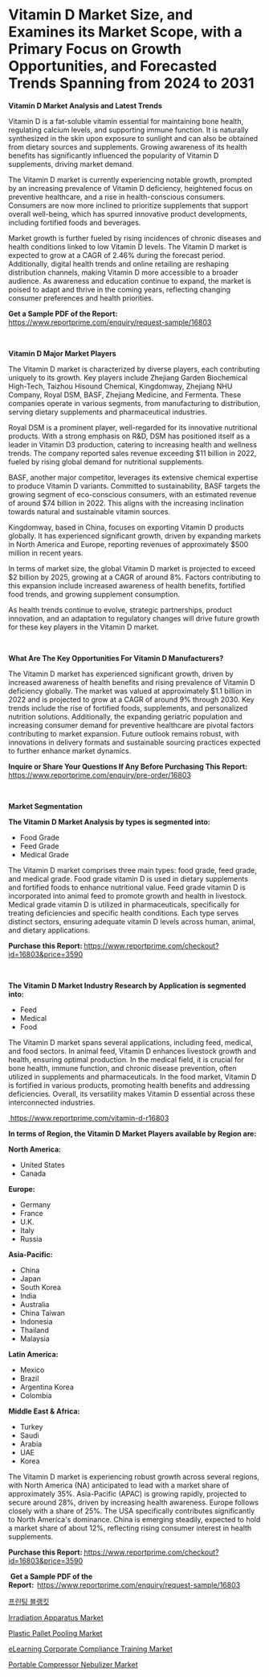 <p><h1>Vitamin D Market Size, and Examines its Market Scope, with a Primary Focus on Growth Opportunities, and Forecasted Trends Spanning from 2024 to 2031</h1></p><p><strong>Vitamin D Market Analysis and Latest Trends</strong></p>
<p><p>Vitamin D is a fat-soluble vitamin essential for maintaining bone health, regulating calcium levels, and supporting immune function. It is naturally synthesized in the skin upon exposure to sunlight and can also be obtained from dietary sources and supplements. Growing awareness of its health benefits has significantly influenced the popularity of Vitamin D supplements, driving market demand.</p><p>The Vitamin D market is currently experiencing notable growth, prompted by an increasing prevalence of Vitamin D deficiency, heightened focus on preventive healthcare, and a rise in health-conscious consumers. Consumers are now more inclined to prioritize supplements that support overall well-being, which has spurred innovative product developments, including fortified foods and beverages.</p><p>Market growth is further fueled by rising incidences of chronic diseases and health conditions linked to low Vitamin D levels. The Vitamin D market is expected to grow at a CAGR of 2.46% during the forecast period. Additionally, digital health trends and online retailing are reshaping distribution channels, making Vitamin D more accessible to a broader audience. As awareness and education continue to expand, the market is poised to adapt and thrive in the coming years, reflecting changing consumer preferences and health priorities.</p></p>
<p><strong>Get a Sample PDF of the Report:&nbsp;</strong> <a href="https://www.reportprime.com/enquiry/request-sample/16803?utm_campaign=1080&utm_medium=2&utm_source=Github&utm_content=ia&utm_term=24112024&utm_id=vitamin-d">https://www.reportprime.com/enquiry/request-sample/16803</a></p>
<p>&nbsp;</p>
<p><strong>Vitamin D Major Market Players</strong></p>
<p><p>The Vitamin D market is characterized by diverse players, each contributing uniquely to its growth. Key players include Zhejiang Garden Biochemical High-Tech, Taizhou Hisound Chemical, Kingdomway, Zhejiang NHU Company, Royal DSM, BASF, Zhejiang Medicine, and Fermenta. These companies operate in various segments, from manufacturing to distribution, serving dietary supplements and pharmaceutical industries.</p><p>Royal DSM is a prominent player, well-regarded for its innovative nutritional products. With a strong emphasis on R&D, DSM has positioned itself as a leader in Vitamin D3 production, catering to increasing health and wellness trends. The company reported sales revenue exceeding $11 billion in 2022, fueled by rising global demand for nutritional supplements.</p><p>BASF, another major competitor, leverages its extensive chemical expertise to produce Vitamin D variants. Committed to sustainability, BASF targets the growing segment of eco-conscious consumers, with an estimated revenue of around $74 billion in 2022. This aligns with the increasing inclination towards natural and sustainable vitamin sources.</p><p>Kingdomway, based in China, focuses on exporting Vitamin D products globally. It has experienced significant growth, driven by expanding markets in North America and Europe, reporting revenues of approximately $500 million in recent years.</p><p>In terms of market size, the global Vitamin D market is projected to exceed $2 billion by 2025, growing at a CAGR of around 8%. Factors contributing to this expansion include increased awareness of health benefits, fortified food trends, and growing supplement consumption.</p><p>As health trends continue to evolve, strategic partnerships, product innovation, and an adaptation to regulatory changes will drive future growth for these key players in the Vitamin D market.</p></p>
<p>&nbsp;</p>
<p><strong>What Are The Key Opportunities For Vitamin D Manufacturers?</strong></p>
<p><p>The Vitamin D market has experienced significant growth, driven by increased awareness of health benefits and rising prevalence of Vitamin D deficiency globally. The market was valued at approximately $1.1 billion in 2022 and is projected to grow at a CAGR of around 9% through 2030. Key trends include the rise of fortified foods, supplements, and personalized nutrition solutions. Additionally, the expanding geriatric population and increasing consumer demand for preventive healthcare are pivotal factors contributing to market expansion. Future outlook remains robust, with innovations in delivery formats and sustainable sourcing practices expected to further enhance market dynamics.</p></p>
<p><strong>Inquire or Share Your Questions If Any Before Purchasing This Report:</strong> <a href="https://www.reportprime.com/enquiry/pre-order/16803?utm_campaign=1080&utm_medium=2&utm_source=Github&utm_content=ia&utm_term=24112024&utm_id=vitamin-d">https://www.reportprime.com/enquiry/pre-order/16803</a></p>
<p>&nbsp;</p>
<p><strong>Market Segmentation</strong></p>
<p><strong>The Vitamin D Market Analysis by types is segmented into:</strong></p>
<p><ul><li>Food Grade</li><li>Feed Grade</li><li>Medical Grade</li></ul></p>
<p><p>The Vitamin D market comprises three main types: food grade, feed grade, and medical grade. Food grade vitamin D is used in dietary supplements and fortified foods to enhance nutritional value. Feed grade vitamin D is incorporated into animal feed to promote growth and health in livestock. Medical grade vitamin D is utilized in pharmaceuticals, specifically for treating deficiencies and specific health conditions. Each type serves distinct sectors, ensuring adequate vitamin D levels across human, animal, and dietary applications.</p></p>
<p><strong>Purchase this Report:&nbsp;</strong><a href="https://www.reportprime.com/checkout?id=16803&price=3590&utm_campaign=1080&utm_medium=2&utm_source=Github&utm_content=ia&utm_term=24112024&utm_id=vitamin-d">https://www.reportprime.com/checkout?id=16803&price=3590</a></p>
<p>&nbsp;</p>
<p><strong>The Vitamin D Market Industry Research by Application is segmented into:</strong></p>
<p><ul><li>Feed</li><li>Medical</li><li>Food</li></ul></p>
<p><p>The Vitamin D market spans several applications, including feed, medical, and food sectors. In animal feed, Vitamin D enhances livestock growth and health, ensuring optimal production. In the medical field, it is crucial for bone health, immune function, and chronic disease prevention, often utilized in supplements and pharmaceuticals. In the food market, Vitamin D is fortified in various products, promoting health benefits and addressing deficiencies. Overall, its versatility makes Vitamin D essential across these interconnected industries.</p></p>
<p><a href="https://www.reportprime.com/vitamin-d-r16803?utm_campaign=1080&utm_medium=2&utm_source=Github&utm_content=ia&utm_term=24112024&utm_id=vitamin-d">&nbsp;https://www.reportprime.com/vitamin-d-r16803</a></p>
<p><strong>In terms of Region, the Vitamin D Market Players available by Region are:</strong></p>
<p>
    <p> <strong> North America: </strong>
        <ul>
            <li>United States</li>
            <li>Canada</li>
        </ul>
        </p> 
    <p> <strong> Europe: </strong>
        <ul>
            <li>Germany</li>
            <li>France</li>
            <li>U.K.</li>
            <li>Italy</li>
            <li>Russia</li>
        </ul>
        </p> 
    <p> <strong> Asia-Pacific: </strong>
        <ul>
            <li>China</li>
            <li>Japan</li>
            <li>South Korea</li>
            <li>India</li>
            <li>Australia</li>
            <li>China Taiwan</li>
            <li>Indonesia</li>
            <li>Thailand</li>
            <li>Malaysia</li>
        </ul>
        </p> 
    <p> <strong> Latin America: </strong>
        <ul>
            <li>Mexico</li>
            <li>Brazil</li>
            <li>Argentina Korea</li>
            <li>Colombia</li>
        </ul>
        </p> 
    <p> <strong> Middle East & Africa: </strong>
        <ul>
            <li>Turkey</li>
            <li>Saudi</li>
            <li>Arabia</li>
            <li>UAE</li>
            <li>Korea</li>
        </ul>
    </p>
    </p>
<p><p>The Vitamin D market is experiencing robust growth across several regions, with North America (NA) anticipated to lead with a market share of approximately 35%. Asia-Pacific (APAC) is growing rapidly, projected to secure around 28%, driven by increasing health awareness. Europe follows closely with a share of 25%. The USA specifically contributes significantly to North America's dominance. China is emerging steadily, expected to hold a market share of about 12%, reflecting rising consumer interest in health supplements.</p></p>
<p><strong>Purchase this Report: </strong><a href="https://www.reportprime.com/checkout?id=16803&price=3590&utm_campaign=1080&utm_medium=2&utm_source=Github&utm_content=ia&utm_term=24112024&utm_id=vitamin-d">https://www.reportprime.com/checkout?id=16803&price=3590</a></p>
<p>&nbsp;<strong>Get a Sample PDF of the Report:&nbsp;&nbsp;</strong><a href="https://www.reportprime.com/enquiry/request-sample/16803?utm_campaign=1080&utm_medium=2&utm_source=Github&utm_content=ia&utm_term=24112024&utm_id=vitamin-d">https://www.reportprime.com/enquiry/request-sample/16803</a></p>
<p><strong></strong></p>
<p><p><a href="https://github.com/sougarounis/Market-Research-Report-List-6/blob/main/618286825046.md?utm_campaign=1080&utm_medium=2&utm_source=Github&utm_content=ia&utm_term=24112024&utm_id=vitamin-d">프린팅 블랭킷</a></p><p><a href="https://www.linkedin.com/pulse/comprehensive-analysis-irradiation-apparatus-market-size-xhbbe?utm_campaign=1080&utm_medium=2&utm_source=Github&utm_content=ia&utm_term=24112024&utm_id=vitamin-d">Irradiation Apparatus Market</a></p><p><a href="https://issuu.com/reportprime-2/docs/plastic-pallet-pooling-market-size-_e56706dadac6af?utm_campaign=1080&utm_medium=2&utm_source=Github&utm_content=ia&utm_term=24112024&utm_id=vitamin-d">Plastic Pallet Pooling Market</a></p><p><a href="https://issuu.com/reportprime-2/docs/elearning-corporate-compliance-trai_8eb030a87a25f2?utm_campaign=1080&utm_medium=2&utm_source=Github&utm_content=ia&utm_term=24112024&utm_id=vitamin-d">eLearning Corporate Compliance Training Market</a></p><p><a href="https://www.linkedin.com/pulse/portable-compressor-nebulizer-market-trends-analysis-size-lcyye?utm_campaign=1080&utm_medium=2&utm_source=Github&utm_content=ia&utm_term=24112024&utm_id=vitamin-d">Portable Compressor Nebulizer Market</a></p></p>
